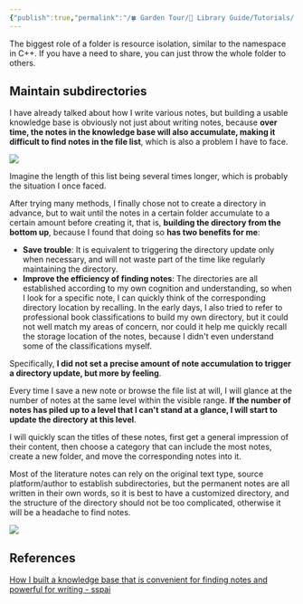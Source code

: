 ```yaml
---
{"publish":true,"permalink":"/🍀 Garden Tour/🧰 Library Guide/Tutorials/How to organize and build folders and directories for note-taking.md","title":"How to organize and build folders and directories for note-taking","created":"2022-12-11","modified":"2023-03-14","published":"2025-07-09T09:49:54.958+08:00","cssclasses":""}
---
```


The biggest role of a folder is resource isolation, similar to the namespace in C++. If you have a need to share, you can just throw the whole folder to others.

## Maintain subdirectories

I have already talked about how I write various notes, but building a usable knowledge base is obviously not just about writing notes, because **over time, the notes in the knowledge base will also accumulate, making it difficult to find notes in the file list**, which is also a problem I have to face.

![](https://img.oldwinter.top/bbbdc4c97b52230f322630696f48488b.png)

Imagine the length of this list being several times longer, which is probably the situation I once faced.

After trying many methods, I finally chose not to create a directory in advance, but to wait until the notes in a certain folder accumulate to a certain amount before creating it, that is, **building the directory from the bottom up**, because I found that doing so **has two benefits for me**:

- **Save trouble**: It is equivalent to triggering the directory update only when necessary, and will not waste part of the time like regularly maintaining the directory.
- **Improve the efficiency of finding notes**: The directories are all established according to my own cognition and understanding, so when I look for a specific note, I can quickly think of the corresponding directory location by recalling. In the early days, I also tried to refer to professional book classifications to build my own directory, but it could not well match my areas of concern, nor could it help me quickly recall the storage location of the notes, because I didn't even understand some of the classifications myself.

Specifically, **I did not set a precise amount of note accumulation to trigger a directory update, but more by feeling**.

Every time I save a new note or browse the file list at will, I will glance at the number of notes at the same level within the visible range. **If the number of notes has piled up to a level that I can't stand at a glance, I will start to update the directory at this level**.

I will quickly scan the titles of these notes, first get a general impression of their content, then choose a category that can include the most notes, create a new folder, and move the corresponding notes into it.

Most of the literature notes can rely on the original text type, source platform/author to establish subdirectories, but the permanent notes are all written in their own words, so it is best to have a customized directory, and the structure of the directory should not be too complicated, otherwise it will be a headache to find notes.

![](https://img.oldwinter.top/bc3dd1c649d6ed5733aacb5daf1ad262.png)

## References

[How I built a knowledge base that is convenient for finding notes and powerful for writing - sspai](https://sspai.com/post/77144) 